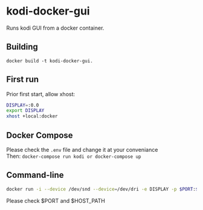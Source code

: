 # kodi-docker-gui
Runs kodi GUI from a docker container.   

## Building
```
docker build -t kodi-docker-gui.   
```


## First run
Prior first start, allow xhost:   
```bash   
DISPLAY=:0.0
export DISPLAY
xhost +local:docker   
```

## Docker Compose
Please check the `.env` file and change it at your conveniance   
Then: `docker-compose run kodi or docker-compose up`

## Command-line
```bash
docker run -i --device /dev/snd --device=/dev/dri -e DISPLAY -p $PORT:$PORT -v /run/dbus/:/run/dbus/:rw -v /dev/shm/:/dev/shm/:rw -v $HOST_PATH:/root/.kodi:rw -v /dev/lirc0:/dev/lirc0:rw -v /dev/lircd:/dev/lircd:rw -v /etc/group:/etc/group:ro -v /etc/passwd:/etc/passwd:ro -v /etc/shadow:/etc/shadow:ro -v /etc/sudoers.d:/etc/sudoers.d:ro -v /tmp/.X11-unix:/tmp/.X11-unix:rw kevin31/kodi-docker-gui   
```
Please check $PORT and $HOST_PATH

